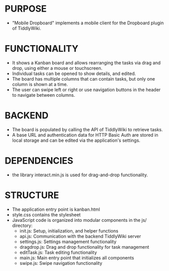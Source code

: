 # PURPOSE
- "Mobile Dropboard" implements a mobile client for the Dropboard plugin of TiddlyWiki.

# FUNCTIONALITY
- It shows a Kanban board and allows rearranging the tasks via drag and drop, using either a mouse or touchscreen. 
- Individual tasks can be opened to show details, and edited.
- The board has multiple columns that can contain tasks, but only one column is shown at a time. 
- The user can swipe left or right or use navigation buttons in the header to navigate between columns.

# BACKEND
- The board is populated by calling the API of TiddlyWiki to retrieve tasks. 
- A base URL and authentication data for  HTTP Basic Auth are stored in local storage 
  and can be edited via the application's settings.

# DEPENDENCIES
- the library interact.min.js is used for drag-and-drop functionality.

# STRUCTURE
- The application entry point is kanban.html
- style.css contains the stylesheet
- JavaScript code is organized into modular components in the js/ directory:
  - init.js: Setup, initialization, and helper functions
  - api.js: Communication with the backend TiddlyWiki server
  - settings.js: Settings management functionality
  - dragdrop.js: Drag and drop functionality for task management
  - editTask.js: Task editing functionality
  - main.js: Main entry point that initializes all components
  - swipe.js: Swipe navigation functionality
